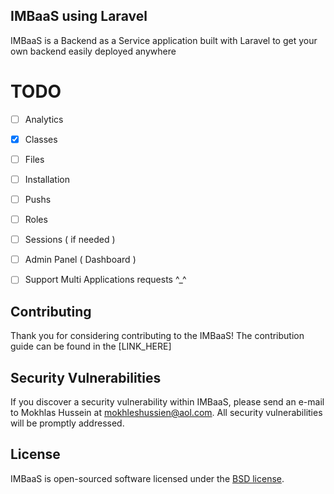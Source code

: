## IMBaaS using Laravel

IMBaaS is a Backend as a Service application built with Laravel to get your own backend easily deployed anywhere

# TODO

- [ ] Analytics
- [x] Classes
- [ ] Files
- [ ] Installation
- [ ] Pushs
- [ ] Roles
- [ ] Sessions ( if needed )
- [ ] Admin Panel ( Dashboard )
- [ ] Support Multi Applications requests ^_^


## Contributing

Thank you for considering contributing to the IMBaaS! The contribution guide can be found in the [LINK_HERE]

## Security Vulnerabilities

If you discover a security vulnerability within IMBaaS, please send an e-mail to Mokhlas Hussein at mokhleshussien@aol.com. All security vulnerabilities will be promptly addressed.

## License

IMBaaS is open-sourced software licensed under the [BSD license](https://opensource.org/licenses/BSD-3-Clause).

